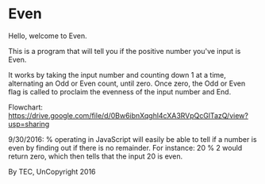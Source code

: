 # Even

Hello, welcome to Even.

This is a program that will tell you if the positive number you've input is Even.

It works by taking the input number and counting down 1 at a time, alternating an Odd or Even count, until zero.  Once zero, the Odd or Even flag is called to proclaim the evenness of the input number and End.

Flowchart: https://drive.google.com/file/d/0Bw6ibnXqghl4cXA3RVpQcGlTazQ/view?usp=sharing


9/30/2016: % operating in JavaScript will easily be able to tell if a number is even by finding out if there is no remainder.  For instance: 20 % 2 would return zero, which then tells that the input 20 is even.








By TEC, UnCopyright 2016
